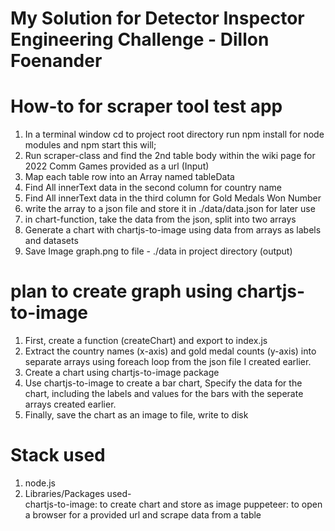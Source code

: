 # My Solution for Detector Inspector Engineering Challenge - Dillon Foenander

# How-to for scraper tool test app
1. In a terminal window cd to project root directory run npm install for node modules and npm start this will;
2. Run scraper-class and find the 2nd table body within the wiki page for 2022 Comm Games provided as a url (Input)
3. Map each table row into an Array named tableData
4. Find All innerText data in the second column for country name
5. Find All innerText data in the third column for Gold Medals Won Number
6. write the array to a json file and store it in ./data/data.json for later use
7. in chart-function, take the data from the json, split into two arrays
8. Generate a chart with chartjs-to-image using data from arrays as labels and datasets
9. Save Image graph.png to file - ./data in project directory (output)

# plan to create graph using chartjs-to-image
1. First, create a function (createChart) and export to index.js
2. Extract the country names (x-axis) and gold medal counts (y-axis) into separate arrays using foreach loop from the json file I created earlier.
3. Create a chart using chartjs-to-image package
4. Use chartjs-to-image to create a bar chart, Specify the data for the chart, including the labels and values for the bars with the seperate arrays created earlier.
5. Finally, save the chart as an image to file, write to disk

# Stack used
1. node.js
2. Libraries/Packages used-     
    chartjs-to-image: to create chart and store as image
    puppeteer: to open a browser for a provided url and scrape data from a table
